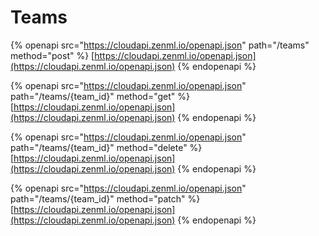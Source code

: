 # Teams

{% openapi src="https://cloudapi.zenml.io/openapi.json" path="/teams" method="post" %}
[https://cloudapi.zenml.io/openapi.json](https://cloudapi.zenml.io/openapi.json)
{% endopenapi %}

{% openapi src="https://cloudapi.zenml.io/openapi.json" path="/teams/{team_id}" method="get" %}
[https://cloudapi.zenml.io/openapi.json](https://cloudapi.zenml.io/openapi.json)
{% endopenapi %}

{% openapi src="https://cloudapi.zenml.io/openapi.json" path="/teams/{team_id}" method="delete" %}
[https://cloudapi.zenml.io/openapi.json](https://cloudapi.zenml.io/openapi.json)
{% endopenapi %}

{% openapi src="https://cloudapi.zenml.io/openapi.json" path="/teams/{team_id}" method="patch" %}
[https://cloudapi.zenml.io/openapi.json](https://cloudapi.zenml.io/openapi.json)
{% endopenapi %}
